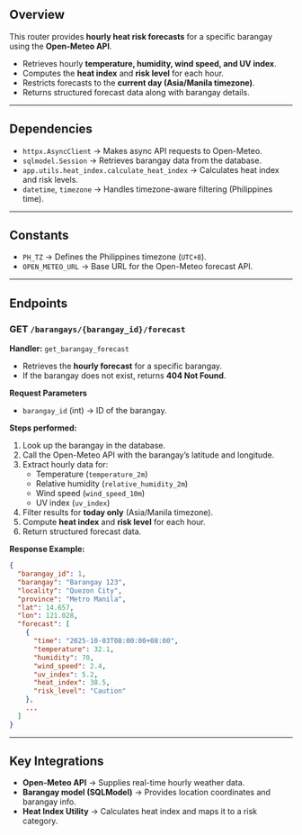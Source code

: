 ## **Overview**

This router provides **hourly heat risk forecasts** for a specific barangay using the **Open-Meteo API**.

- Retrieves hourly **temperature, humidity, wind speed, and UV index**.
- Computes the **heat index** and **risk level** for each hour.
- Restricts forecasts to the **current day (Asia/Manila timezone)**.
- Returns structured forecast data along with barangay details.

---

## **Dependencies**

- `httpx.AsyncClient` → Makes async API requests to Open-Meteo.
- `sqlmodel.Session` → Retrieves barangay data from the database.
- `app.utils.heat_index.calculate_heat_index` → Calculates heat index and risk levels.
- `datetime`, `timezone` → Handles timezone-aware filtering (Philippines time).

---

## **Constants**

- `PH_TZ` → Defines the Philippines timezone (`UTC+8`).
- `OPEN_METEO_URL` → Base URL for the Open-Meteo forecast API.

---

## **Endpoints**

### **GET `/barangays/{barangay_id}/forecast`**

**Handler:** `get_barangay_forecast`

- Retrieves the **hourly forecast** for a specific barangay.
- If the barangay does not exist, returns **404 Not Found**.

**Request Parameters**

- `barangay_id` (int) → ID of the barangay.

**Steps performed:**

1. Look up the barangay in the database.
2. Call the Open-Meteo API with the barangay’s latitude and longitude.
3. Extract hourly data for:
    - Temperature (`temperature_2m`)
    - Relative humidity (`relative_humidity_2m`)
    - Wind speed (`wind_speed_10m`)
    - UV index (`uv_index`)
4. Filter results for **today only** (Asia/Manila timezone).
5. Compute **heat index** and **risk level** for each hour.
6. Return structured forecast data.

**Response Example:**

```json
{
  "barangay_id": 1,
  "barangay": "Barangay 123",
  "locality": "Quezon City",
  "province": "Metro Manila",
  "lat": 14.657,
  "lon": 121.028,
  "forecast": [
    {
      "time": "2025-10-03T08:00:00+08:00",
      "temperature": 32.1,
      "humidity": 70,
      "wind_speed": 2.4,
      "uv_index": 5.2,
      "heat_index": 38.5,
      "risk_level": "Caution"
    },
    ...
  ]
}
```

---

## **Key Integrations**

- **Open-Meteo API** → Supplies real-time hourly weather data.
- **Barangay model (SQLModel)** → Provides location coordinates and barangay info.
- **Heat Index Utility** → Calculates heat index and maps it to a risk category.

